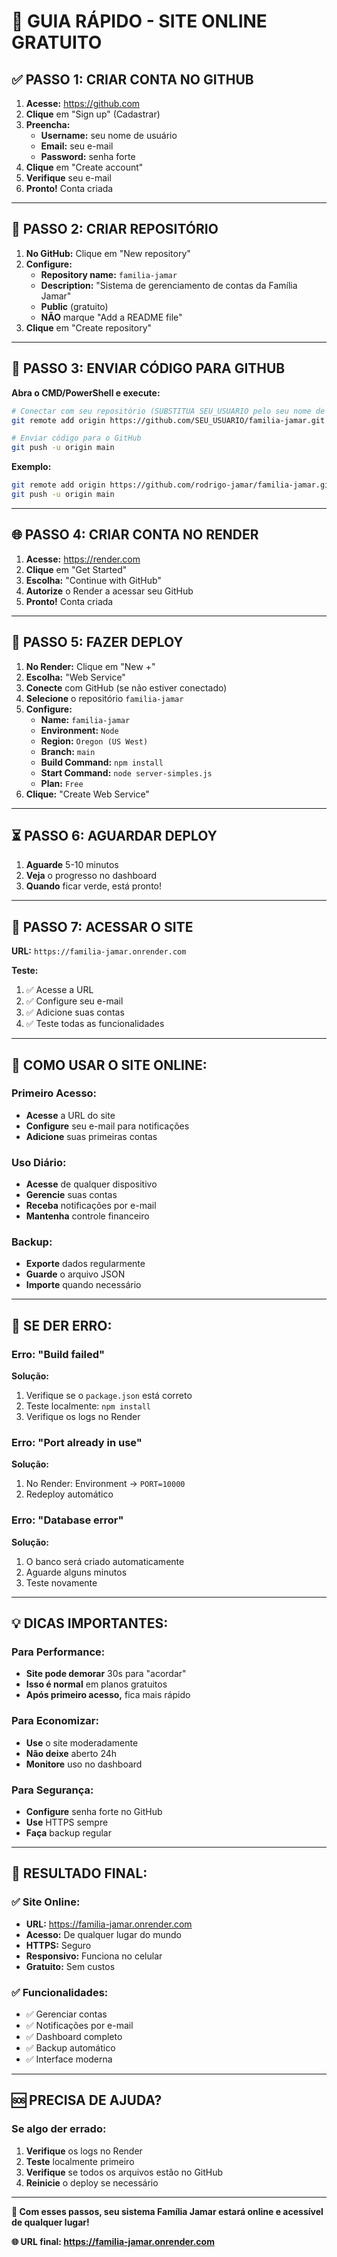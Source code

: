 # 🚀 **GUIA RÁPIDO - SITE ONLINE GRATUITO**

## ✅ **PASSO 1: CRIAR CONTA NO GITHUB**

1. **Acesse:** https://github.com
2. **Clique** em "Sign up" (Cadastrar)
3. **Preencha:**
   - **Username:** seu nome de usuário
   - **Email:** seu e-mail
   - **Password:** senha forte
4. **Clique** em "Create account"
5. **Verifique** seu e-mail
6. **Pronto!** Conta criada

---

## 📁 **PASSO 2: CRIAR REPOSITÓRIO**

1. **No GitHub:** Clique em "New repository"
2. **Configure:**
   - **Repository name:** `familia-jamar`
   - **Description:** "Sistema de gerenciamento de contas da Família Jamar"
   - **Public** (gratuito)
   - **NÃO** marque "Add a README file"
3. **Clique** em "Create repository"

---

## 🔧 **PASSO 3: ENVIAR CÓDIGO PARA GITHUB**

**Abra o CMD/PowerShell e execute:**

```bash
# Conectar com seu repositório (SUBSTITUA SEU_USUARIO pelo seu nome de usuário do GitHub)
git remote add origin https://github.com/SEU_USUARIO/familia-jamar.git

# Enviar código para o GitHub
git push -u origin main
```

**Exemplo:**
```bash
git remote add origin https://github.com/rodrigo-jamar/familia-jamar.git
git push -u origin main
```

---

## 🌐 **PASSO 4: CRIAR CONTA NO RENDER**

1. **Acesse:** https://render.com
2. **Clique** em "Get Started"
3. **Escolha:** "Continue with GitHub"
4. **Autorize** o Render a acessar seu GitHub
5. **Pronto!** Conta criada

---

## 🚀 **PASSO 5: FAZER DEPLOY**

1. **No Render:** Clique em "New +"
2. **Escolha:** "Web Service"
3. **Conecte** com GitHub (se não estiver conectado)
4. **Selecione** o repositório `familia-jamar`
5. **Configure:**
   - **Name:** `familia-jamar`
   - **Environment:** `Node`
   - **Region:** `Oregon (US West)`
   - **Branch:** `main`
   - **Build Command:** `npm install`
   - **Start Command:** `node server-simples.js`
   - **Plan:** `Free`
6. **Clique:** "Create Web Service"

---

## ⏳ **PASSO 6: AGUARDAR DEPLOY**

1. **Aguarde** 5-10 minutos
2. **Veja** o progresso no dashboard
3. **Quando** ficar verde, está pronto!

---

## 🎉 **PASSO 7: ACESSAR O SITE**

**URL:** `https://familia-jamar.onrender.com`

**Teste:**
1. ✅ Acesse a URL
2. ✅ Configure seu e-mail
3. ✅ Adicione suas contas
4. ✅ Teste todas as funcionalidades

---

## 📱 **COMO USAR O SITE ONLINE:**

### **Primeiro Acesso:**
- **Acesse** a URL do site
- **Configure** seu e-mail para notificações
- **Adicione** suas primeiras contas

### **Uso Diário:**
- **Acesse** de qualquer dispositivo
- **Gerencie** suas contas
- **Receba** notificações por e-mail
- **Mantenha** controle financeiro

### **Backup:**
- **Exporte** dados regularmente
- **Guarde** o arquivo JSON
- **Importe** quando necessário

---

## 🚨 **SE DER ERRO:**

### **Erro: "Build failed"**
**Solução:**
1. Verifique se o `package.json` está correto
2. Teste localmente: `npm install`
3. Verifique os logs no Render

### **Erro: "Port already in use"**
**Solução:**
1. No Render: Environment → `PORT=10000`
2. Redeploy automático

### **Erro: "Database error"**
**Solução:**
1. O banco será criado automaticamente
2. Aguarde alguns minutos
3. Teste novamente

---

## 💡 **DICAS IMPORTANTES:**

### **Para Performance:**
- **Site pode demorar** 30s para "acordar"
- **Isso é normal** em planos gratuitos
- **Após primeiro acesso,** fica mais rápido

### **Para Economizar:**
- **Use** o site moderadamente
- **Não deixe** aberto 24h
- **Monitore** uso no dashboard

### **Para Segurança:**
- **Configure** senha forte no GitHub
- **Use** HTTPS sempre
- **Faça** backup regular

---

## 🎊 **RESULTADO FINAL:**

### **✅ Site Online:**
- **URL:** https://familia-jamar.onrender.com
- **Acesso:** De qualquer lugar do mundo
- **HTTPS:** Seguro
- **Responsivo:** Funciona no celular
- **Gratuito:** Sem custos

### **✅ Funcionalidades:**
- ✅ Gerenciar contas
- ✅ Notificações por e-mail
- ✅ Dashboard completo
- ✅ Backup automático
- ✅ Interface moderna

---

## 🆘 **PRECISA DE AJUDA?**

### **Se algo der errado:**
1. **Verifique** os logs no Render
2. **Teste** localmente primeiro
3. **Verifique** se todos os arquivos estão no GitHub
4. **Reinicie** o deploy se necessário

---

**🎉 Com esses passos, seu sistema Família Jamar estará online e acessível de qualquer lugar!**

**🌐 URL final: https://familia-jamar.onrender.com** 